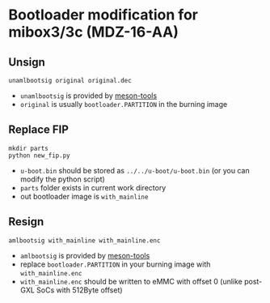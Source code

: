 # Bootloader modification for mibox3/3c (MDZ-16-AA)
## Unsign
```
unamlbootsig original original.dec
```
 - `unamlbootsig` is provided by [meson-tools]
 - `original` is usually `bootloader.PARTITION` in the burning image

## Replace FIP
```
mkdir parts
python new_fip.py
```
 - `u-boot.bin` should be stored as `../../u-boot/u-boot.bin` (or you can modify the python script)
 - `parts` folder exists in current work directory
 - out bootloader image is `with_mainline`

## Resign
```
amlbootsig with_mainline with_mainline.enc
```
 - `amlbootsig` is provided by [meson-tools]
 - replace `bootloader.PARTITION` in your burning image with `with_mainline.enc`
 - `with_mainline.enc` should be written to eMMC with offset 0 (unlike post-GXL SoCs with 512Byte offset)



[meson-tools]: https://github.com/afaerber/meson-tools